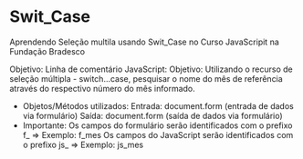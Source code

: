 # Swit_Case
Aprendendo Seleção multila usando Swit_Case no Curso JavaScripit na Fundação Bradesco

Objetivo: Linha de comentário JavaScript:
Objetivo: Utilizando o recurso de seleção múltipla - switch...case, pesquisar o nome do mês de referência
através do respectivo número do mês informado.
- Objetos/Métodos utilizados:
Entrada: document.form (entrada de dados via formulário)
Saída: document.form (saída de dados via formulário)
- Importante:
Os campos do formulário serão identificados com o prefixo f_ => Exemplo: f_mes
Os campos do JavaScript serão identificados com o prefixo js_ => Exemplo: js_mes
